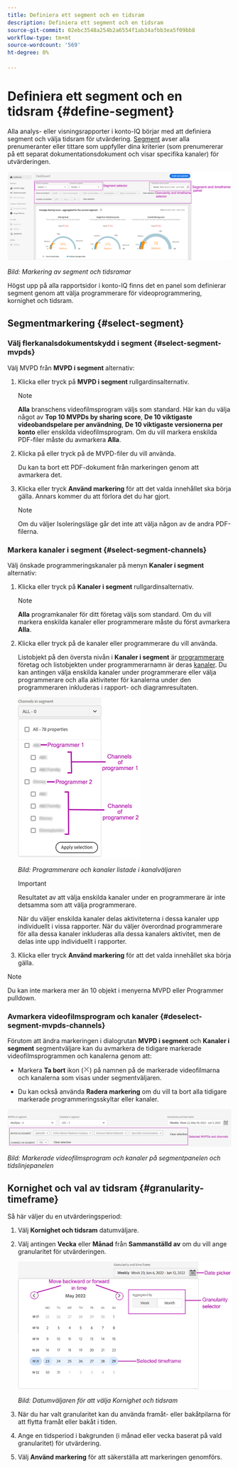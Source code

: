 ```yaml
---
title: Definiera ett segment och en tidsram
description: Definiera ett segment och en tidsram
source-git-commit: 02ebc3548a254b2a6554f1ab34afbb3ea5f09bb8
workflow-type: tm+mt
source-wordcount: '569'
ht-degree: 0%

---
```


# Definiera ett segment och en tidsram {#define-segment}

Alla analys- eller visningsrapporter i konto-IQ börjar med att definiera segment och välja tidsram för utvärdering. [Segment](/help/AccountIQ/product-concepts.md#segmet-def) avser alla prenumeranter eller tittare som uppfyller dina kriterier (som prenumererar på ett separat dokumentationsdokument och visar specifika kanaler) för utvärderingen.

![](assets/segment-panel.png)

*Bild: Markering av segment och tidsramar*

Högst upp på alla rapportsidor i konto-IQ finns det en panel som definierar segment genom att välja programmerare för videoprogrammering, kornighet och tidsram.

## Segmentmarkering {#select-segment}

### Välj flerkanalsdokumentskydd i segment {#select-segment-mvpds}

Välj MVPD från **MVPD i segment** alternativ:

1. Klicka eller tryck på **MVPD i segment** rullgardinsalternativ.

   >[!NOTE]
   >
   >**Alla** branschens videofilmsprogram väljs som standard. Här kan du välja något av **Top 10 MVPDs by sharing score**, **De 10 viktigaste videobandspelare per användning**, **De 10 viktigaste versionerna per konto** eller enskilda videofilmsprogram. Om du vill markera enskilda PDF-filer måste du avmarkera **Alla**.

1. Klicka på eller tryck på de MVPD-filer du vill använda.

   Du kan ta bort ett PDF-dokument från markeringen genom att avmarkera det.

1. Klicka eller tryck **Använd markering** för att det valda innehållet ska börja gälla. Annars kommer du att förlora det du har gjort.

   >[!NOTE]
   >
   >Om du väljer Isoleringsläge går det inte att välja någon av de andra PDF-filerna.

### Markera kanaler i segment {#select-segment-channels}

Välj önskade programmeringskanaler på menyn **Kanaler i segment** alternativ:

1. Klicka eller tryck på **Kanaler i segment** rullgardinsalternativ.

   >[!NOTE]
   >
   >**Alla** programkanaler för ditt företag väljs som standard. Om du vill markera enskilda kanaler eller programmerare måste du först avmarkera **Alla**.

1. Klicka eller tryck på de kanaler eller programmerare du vill använda.

   Listobjekt på den översta nivån i **Kanaler i segment** är [programmerare](/help/AccountIQ/product-concepts.md#programmer-def) företag och listobjekten under programmerarnamn är deras [kanaler](/help/AccountIQ/product-concepts.md#channel-def). Du kan antingen välja enskilda kanaler under programmerare eller välja programmerare och alla aktiviteter för kanalerna under den programmeraren inkluderas i rapport- och diagramresultaten.

   ![](assets/programmer-channels.png)


   *Bild: Programmerare och kanaler listade i kanalväljaren*

   >[!IMPORTANT]
   >
   >Resultatet av att välja enskilda kanaler under en programmerare är inte detsamma som att välja programmerare.
   >
   >
   >När du väljer enskilda kanaler delas aktiviteterna i dessa kanaler upp individuellt i vissa rapporter. När du väljer överordnad programmerare för alla dessa kanaler inkluderas alla dessa kanalers aktivitet, men de delas inte upp individuellt i rapporter.

1. Klicka eller tryck **Använd markering** för att det valda innehållet ska börja gälla.

>[!NOTE]
>
>Du kan inte markera mer än 10 objekt i menyerna MVPD eller Programmer pulldown.

### Avmarkera videofilmsprogram och kanaler {#deselect-segment-mvpds-channels}

Förutom att ändra markeringen i dialogrutan **MVPD i segment** och **Kanaler i segment** segmentväljare kan du avmarkera de tidigare markerade videofilmsprogrammen och kanalerna genom att:

* Markera **Ta bort** ikon (![ta bort ikon](assets/remove-icon.png)) på namnen på de markerade videofilmarna och kanalerna som visas under segmentväljaren.

* Du kan också använda **Radera markering** om du vill ta bort alla tidigare markerade programmeringsskyltar eller kanaler.

![](assets/segment-panel-selection.png)

*Bild: Markerade videofilmsprogram och kanaler på segmentpanelen och tidslinjepanelen*

## Kornighet och val av tidsram {#granularity-timeframe}

Så här väljer du en utvärderingsperiod:

1. Välj **Kornighet och tidsram** datumväljare.

1. Välj antingen **Vecka** eller **Månad** från **Sammanställd av** om du vill ange granularitet för utvärderingen.

   ![](assets/granularity-timeframe-weekwise.png)


   *Bild: Datumväljaren för att välja Kornighet och tidsram*

1. När du har valt granularitet kan du använda framåt- eller bakåtpilarna för att flytta framåt eller bakåt i tiden.

1. Ange en tidsperiod i bakgrunden (i månad eller vecka baserat på vald granularitet) för utvärdering.

1. Välj **Använd markering** för att säkerställa att markeringen genomförs.
